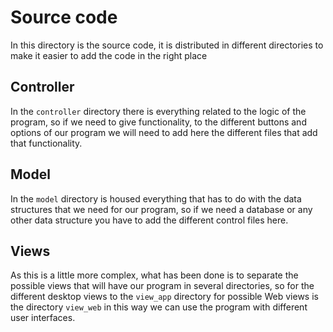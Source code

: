 # Source code
In this directory is the source code, it is distributed in different directories to make it easier to add the code in the right place

## Controller
In the `controller` directory there is everything related to the logic of the program, so if we need to give functionality, to the different buttons and options of our program we will need to add here the different files that add that functionality.

## Model
In the `model` directory is housed everything that has to do with the data structures that we need for our program, so if we need a database or any other data structure you have to add the different control files here.

## Views
As this is a little more complex, what has been done is to separate the possible views that will have our program in several directories, so for the different desktop views to the `view_app` directory for possible Web views is the directory `view_web` in this way we can use the program with different user interfaces.